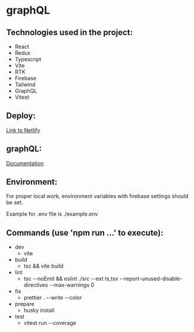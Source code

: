 # graphQL

## Technologies used in the project:

- React
- Redux
- Typescript
- Vite
- RTK
- Firebase
- Tailwind
- GraphQL
- Vitest

## Deploy:

[Link to Netlify](https://graphiql-app-last-of-us.netlify.app/main)

## graphQL:

[Documentation](https://graphql.org/)

## Environment:

For proper local work, environment variables with firebase settings should be set.

Example for .env file is ./example.env

## Commands (use 'npm run ...' to execute):

- dev
  - vite
- build
  - tsc && vite build
- lint
  - tsc --noEmit && eslint ./src --ext ts,tsx --report-unused-disable-directives --max-warnings 0
- fix
  - prettier . --write --color
- prepare
  - husky install
- test
  - vitest run --coverage
